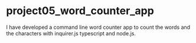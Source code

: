 # project05_word_counter_app
 I have developed a command line word counter app to count the words and the characters with inquirer.js typescript and node.js.
